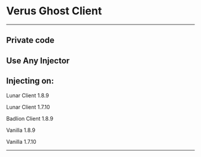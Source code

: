 # Verus Ghost Client
------------
Private code
------------
Use Any Injector
----------------
Injecting on:
---
Lunar Client 1.8.9

Lunar Client 1.7.10

Badlion Client 1.8.9

Vanilla 1.8.9

Vanilla 1.7.10

---
